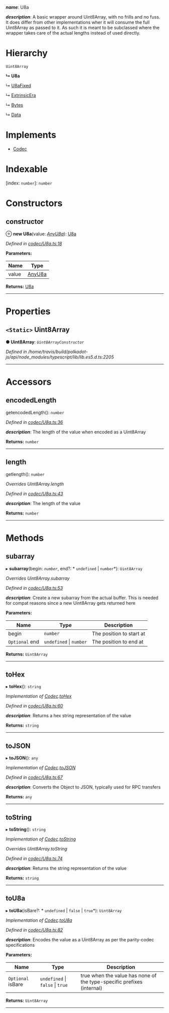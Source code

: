 

*__name__*: U8a

*__description__*: A basic wrapper around Uint8Array, with no frills and no fuss. It does differ from other implementations wher it will consume the full Uint8Array as passed to it. As such it is meant to be subclassed where the wrapper takes care of the actual lengths instead of used directly.

# Hierarchy

 `Uint8Array`

**↳ U8a**

↳  [U8aFixed](_codec_u8afixed_.u8afixed.md)

↳  [ExtrinsicEra](_extrinsicera_.extrinsicera.md)

↳  [Bytes](_bytes_.bytes.md)

↳  [Data](_data_.data.md)

# Implements

* [Codec](../interfaces/_types_.codec.md)

# Indexable

\[index: `number`\]:&nbsp;`number`
# Constructors

<a id="constructor"></a>

##  constructor

⊕ **new U8a**(value: *[AnyU8a](../modules/_types_.md#anyu8a)*): [U8a](_codec_u8a_.u8a.md)

*Defined in [codec/U8a.ts:18](https://github.com/polkadot-js/api/blob/69b05c7/packages/types/src/codec/U8a.ts#L18)*

**Parameters:**

| Name | Type |
| ------ | ------ |
| value | [AnyU8a](../modules/_types_.md#anyu8a) |

**Returns:** [U8a](_codec_u8a_.u8a.md)

___

# Properties

<a id="uint8array"></a>

## `<Static>` Uint8Array

**● Uint8Array**: *`Uint8ArrayConstructor`*

*Defined in /home/travis/build/polkadot-js/api/node_modules/typescript/lib/lib.es5.d.ts:2205*

___

# Accessors

<a id="encodedlength"></a>

##  encodedLength

getencodedLength(): `number`

*Defined in [codec/U8a.ts:36](https://github.com/polkadot-js/api/blob/69b05c7/packages/types/src/codec/U8a.ts#L36)*

*__description__*: The length of the value when encoded as a Uint8Array

**Returns:** `number`

___
<a id="length"></a>

##  length

getlength(): `number`

*Overrides Uint8Array.length*

*Defined in [codec/U8a.ts:43](https://github.com/polkadot-js/api/blob/69b05c7/packages/types/src/codec/U8a.ts#L43)*

*__description__*: The length of the value

**Returns:** `number`

___

# Methods

<a id="subarray"></a>

##  subarray

▸ **subarray**(begin: *`number`*, end?: * `undefined` &#124; `number`*): `Uint8Array`

*Overrides Uint8Array.subarray*

*Defined in [codec/U8a.ts:53](https://github.com/polkadot-js/api/blob/69b05c7/packages/types/src/codec/U8a.ts#L53)*

*__description__*: Create a new subarray from the actual buffer. This is needed for compat reasons since a new Uint8Array gets returned here

**Parameters:**

| Name | Type | Description |
| ------ | ------ | ------ |
| begin | `number` |  The position to start at |
| `Optional` end |  `undefined` &#124; `number`|  The position to end at |

**Returns:** `Uint8Array`

___
<a id="tohex"></a>

##  toHex

▸ **toHex**(): `string`

*Implementation of [Codec](../interfaces/_types_.codec.md).[toHex](../interfaces/_types_.codec.md#tohex)*

*Defined in [codec/U8a.ts:60](https://github.com/polkadot-js/api/blob/69b05c7/packages/types/src/codec/U8a.ts#L60)*

*__description__*: Returns a hex string representation of the value

**Returns:** `string`

___
<a id="tojson"></a>

##  toJSON

▸ **toJSON**(): `any`

*Implementation of [Codec](../interfaces/_types_.codec.md).[toJSON](../interfaces/_types_.codec.md#tojson)*

*Defined in [codec/U8a.ts:67](https://github.com/polkadot-js/api/blob/69b05c7/packages/types/src/codec/U8a.ts#L67)*

*__description__*: Converts the Object to JSON, typically used for RPC transfers

**Returns:** `any`

___
<a id="tostring"></a>

##  toString

▸ **toString**(): `string`

*Implementation of [Codec](../interfaces/_types_.codec.md).[toString](../interfaces/_types_.codec.md#tostring)*

*Overrides Uint8Array.toString*

*Defined in [codec/U8a.ts:74](https://github.com/polkadot-js/api/blob/69b05c7/packages/types/src/codec/U8a.ts#L74)*

*__description__*: Returns the string representation of the value

**Returns:** `string`

___
<a id="tou8a"></a>

##  toU8a

▸ **toU8a**(isBare?: * `undefined` &#124; `false` &#124; `true`*): `Uint8Array`

*Implementation of [Codec](../interfaces/_types_.codec.md).[toU8a](../interfaces/_types_.codec.md#tou8a)*

*Defined in [codec/U8a.ts:82](https://github.com/polkadot-js/api/blob/69b05c7/packages/types/src/codec/U8a.ts#L82)*

*__description__*: Encodes the value as a Uint8Array as per the parity-codec specifications

**Parameters:**

| Name | Type | Description |
| ------ | ------ | ------ |
| `Optional` isBare |  `undefined` &#124; `false` &#124; `true`|  true when the value has none of the type-specific prefixes (internal) |

**Returns:** `Uint8Array`

___

